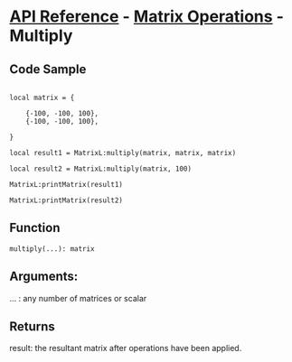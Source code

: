 # [API Reference](../../API.md) - [Matrix Operations](../MatrixOperations.md) - Multiply

## Code Sample

```

local matrix = {
	
	{-100, -100, 100},
	{-100, -100, 100},

}

local result1 = MatrixL:multiply(matrix, matrix, matrix)

local result2 = MatrixL:multiply(matrix, 100)

MatrixL:printMatrix(result1)

MatrixL:printMatrix(result2)

```
## Function

```
multiply(...): matrix
```

## Arguments:

… : any number of matrices or scalar

## Returns

result: the resultant matrix after operations have been applied.
